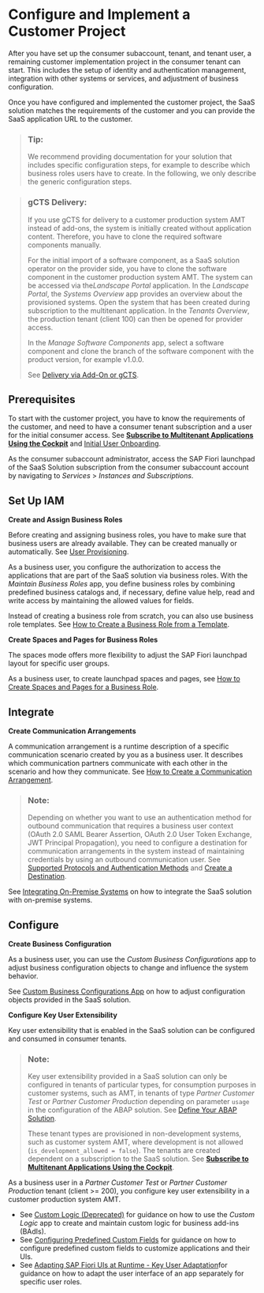 <!-- loio363d2ea033b14ecfa5c67cf8d3e7cb01 -->

# Configure and Implement a Customer Project

After you have set up the consumer subaccount, tenant, and tenant user, a remaining customer implementation project in the consumer tenant can start. This includes the setup of identity and authentication management, integration with other systems or services, and adjustment of business configuration.

Once you have configured and implemented the customer project, the SaaS solution matches the requirements of the customer and you can provide the SaaS application URL to the customer.

> ### Tip:  
> We recommend providing documentation for your solution that includes specific configuration steps, for example to describe which business roles users have to create. In the following, we only describe the generic configuration steps.

> ### gCTS Delivery:  
> If you use gCTS for delivery to a customer production system AMT instead of add-ons, the system is initially created without application content. Therefore, you have to clone the required software components manually.
> 
> For the initial import of a software component, as a SaaS solution operator on the provider side, you have to clone the software component in the customer production system AMT. The system can be accessed via the*Landscape Portal* application. In the *Landscape Portal*, the *Systems Overview* app provides an overview about the provisioned systems. Open the system that has been created during subscription to the multitenant application. In the *Tenants Overview*, the production tenant \(client 100\) can then be opened for provider access.
> 
> In the *Manage Software Components* app, select a software component and clone the branch of the software component with the product version, for example v1.0.0.
> 
> See [Delivery via Add-On or gCTS](delivery-via-add-on-or-gcts-438d7eb.md#loio438d7ebfdc4a41de82dcdb156f01857e).



<a name="loio363d2ea033b14ecfa5c67cf8d3e7cb01__section_g5z_xcp_drb"/>

## Prerequisites

To start with the customer project, you have to know the requirements of the customer, and need to have a consumer tenant subscription and a user for the initial consumer access. See [**Subscribe to Multitenant Applications Using the Cockpit**](https://help.sap.com/docs/BTP/65de2977205c403bbc107264b8eccf4b/7a3e39622be14413b2a4df7c02ca1170.html) and [Initial User Onboarding](order-and-provide-975bd3e.md#loio4a9c5011922847ac91db165c78656149).

As the consumer subaccount administrator, access the SAP Fiori launchpad of the SaaS Solution subscription from the consumer subaccount account by navigating to *Services* \> *Instances and Subscriptions*.



<a name="loio363d2ea033b14ecfa5c67cf8d3e7cb01__section_t3j_g2p_wqb"/>

## Set Up IAM

**Create and Assign Business Roles**

Before creating and assigning business roles, you have to make sure that business users are already available. They can be created manually or automatically. See [User Provisioning](user-provisioning-ef52a68.md).

As a business user, you configure the authorization to access the applications that are part of the SaaS solution via business roles. With the *Maintain Business Roles* app, you define business roles by combining predefined business catalogs and, if necessary, define value help, read and write access by maintaining the allowed values for fields.

Instead of creating a business role from scratch, you can also use business role templates. See [How to Create a Business Role from a Template](../50-administration-and-ops/how-to-create-a-business-role-from-a-template-ec310a8.md).

**Create Spaces and Pages for Business Roles**

The spaces mode offers more flexibility to adjust the SAP Fiori launchpad layout for specific user groups.

As a business user, to create launchpad spaces and pages, see [How to Create Spaces and Pages for a Business Role](../50-administration-and-ops/how-to-create-spaces-and-pages-for-a-business-role-18cdb97.md).



<a name="loio363d2ea033b14ecfa5c67cf8d3e7cb01__section_pxn_j2p_wqb"/>

## Integrate

**Create Communication Arrangements**

A communication arrangement is a runtime description of a specific communication scenario created by you as a business user. It describes which communication partners communicate with each other in the scenario and how they communicate. See [How to Create a Communication Arrangement](../50-administration-and-ops/how-to-create-a-communication-arrangement-a0771f6.md).

> ### Note:  
> Depending on whether you want to use an authentication method for outbound communication that requires a business user context \(OAuth 2.0 SAML Bearer Assertion, OAuth 2.0 User Token Exchange, JWT Principal Propagation\), you need to configure a destination for communication arrangements in the system instead of maintaining credentials by using an outbound communication user. See [Supported Protocols and Authentication Methods](supported-protocols-and-authentication-methods-437e9d4.md) and [Create a Destination](create-a-destination-3fa7934.md).

See [Integrating On-Premise Systems](integrating-on-premise-systems-c95327f.md) on how to integrate the SaaS solution with on-premise systems.



<a name="loio363d2ea033b14ecfa5c67cf8d3e7cb01__section_urg_l2p_wqb"/>

## Configure

**Create Business Configuration**

As a business user, you can use the *Custom Business Configurations* app to adjust business configuration objects to change and influence the system behavior.

See [Custom Business Configurations App](../50-administration-and-ops/custom-business-configurations-app-76384d8.md) on how to adjust configuration objects provided in the SaaS solution.



**Configure Key User Extensibility**

Key user extensibility that is enabled in the SaaS solution can be configured and consumed in consumer tenants.

> ### Note:  
> Key user extensibility provided in a SaaS solution can only be configured in tenants of particular types, for consumption purposes in customer systems, such as AMT, in tenants of type *Partner Customer Test* or *Partner Customer Production* depending on parameter `usage` in the configuration of the ABAP solution. See [Define Your ABAP Solution](define-your-abap-solution-1697387.md).
> 
> These tenant types are provisioned in non-development systems, such as customer system AMT, where development is not allowed \(`is_development_allowed = false`\). The tenants are created dependent on a subscription to the SaaS solution. See [**Subscribe to Multitenant Applications Using the Cockpit**](https://help.sap.com/docs/BTP/65de2977205c403bbc107264b8eccf4b/7a3e39622be14413b2a4df7c02ca1170.html).

As a business user in a *Partner Customer Test* or *Partner Customer Production* tenant \(client \>= 200\), you configure key user extensibility in a customer production system AMT.

-   See [Custom Logic \(Deprecated\)](../50-administration-and-ops/custom-logic-deprecated-05880c7.md) for guidance on how to use the *Custom Logic* app to create and maintain custom logic for business add-ins \(BAdIs\).
-   See [Configuring Predefined Custom Fields](../50-administration-and-ops/configuring-predefined-custom-fields-0033cbc.md) for guidance on how to configure predefined custom fields to customize applications and their UIs.
-   See [Adapting SAP Fiori UIs at Runtime - Key User Adaptation](https://help.sap.com/docs/btp/sap-fiori-launchpad-for-sap-btp-abap-environment/adapting-sap-fiori-uis-at-runtime-key-user-adaptation?version=Cloud)for guidance on how to adapt the user interface of an app separately for specific user roles.


